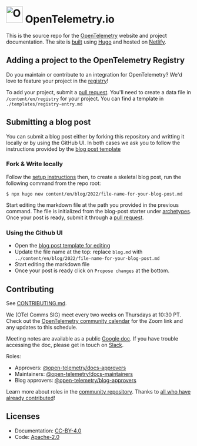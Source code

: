 # <img src="https://opentelemetry.io/img/logos/opentelemetry-logo-nav.png" alt="OpenTelemetry Icon" width="45" height=""> OpenTelemetry.io

This is the source repo for the [OpenTelemetry][] website and project
documentation. The site is [built][contributing.md] using [Hugo][] and hosted on
[Netlify][].

## Adding a project to the OpenTelemetry Registry

Do you maintain or contribute to an integration for OpenTelemetry? We'd love to
feature your project in the [registry][]!

To add your project, submit a [pull request][pr]. You'll need to create a data
file in `/content/en/registry` for your project. You can find a template in
`./templates/registry-entry.md`

## Submitting a blog post

You can submit a blog post either by forking this repository and writting it locally
or by using the GitHub UI. In both cases we ask you to follow the instructions provided
by the [blog post template](archetypes/blog.md)

### Fork & Write locally

Follow the [setup instructions][contributing.md] then, to create a skeletal blog
post, run the following command from the repo root:

```console
$ npx hugo new content/en/blog/2022/file-name-for-your-blog-post.md
```

Start editing the markdown file at the path you provided in the previous
command. The file is initialized from the blog-post starter under
[archetypes](archetypes). Once your post is ready, submit it through a [pull
request][pr].

### Using the Github UI

* Open the [blog post template for editing][]
* Update the file name at the top: replace `blog.md` with `../content/en/blog/2022/file-name-for-your-blog-post.md`
* Start editing the markdown file
* Once your post is ready click on `Propose changes` at the bottom.

## Contributing

See [CONTRIBUTING.md][].

We (OTel Comms SIG) meet every two weeks on Thursdays at 10:30 PT.
Check out the [OpenTelemetry community calendar](https://calendar.google.com/calendar/embed?src=google.com_b79e3e90j7bbsa2n2p5an5lf60%40group.calendar.google.com)
for the Zoom link and any updates to this schedule.

Meeting notes are available as a public [Google
doc](https://docs.google.com/document/d/1wW0jLldwXN8Nptq2xmgETGbGn9eWP8fitvD5njM-xZY/edit?usp=sharing).
If you have trouble accessing the doc, please get in touch on
[Slack](https://cloud-native.slack.com/archives/C02UN96HZH6).

Roles:

- Approvers: [@open-telemetry/docs-approvers][]
- Maintainers: [@open-telemetry/docs-maintainers][]
- Blog approvers: [@open-telemetry/blog-approvers][]

Learn more about roles in the [community repository][]. Thanks to [all who have
already contributed][contributors]!

## Licenses

- Documentation: [CC-BY-4.0](LICENSE)
- Code: [Apache-2.0](LICENSE-CODE)

[@open-telemetry/blog-approvers]:
  https://github.com/orgs/open-telemetry/teams/blog-approvers
[@open-telemetry/docs-approvers]:
  https://github.com/orgs/open-telemetry/teams/docs-approvers
[@open-telemetry/docs-maintainers]:
  https://github.com/orgs/open-telemetry/teams/docs-maintainers
[community repository]:
  https://github.com/open-telemetry/community/blob/main/community-membership.md
[contributing.md]: CONTRIBUTING.md
[contributors]:
  https://github.com/open-telemetry/opentelemetry.io/graphs/contributors
[hugo]: https://gohugo.io
[netlify]: https://netlify.com
[opentelemetry]: https://opentelemetry.io
[pr]:
  https://docs.github.com/en/pull-requests/collaborating-with-pull-requests/proposing-changes-to-your-work-with-pull-requests/creating-a-pull-request
[registry]: https://opentelemetry.io/registry/
[blog post template for editing]: 
  https://github.com/open-telemetry/opentelemetry.io/edit/main/archetypes/blog.md
